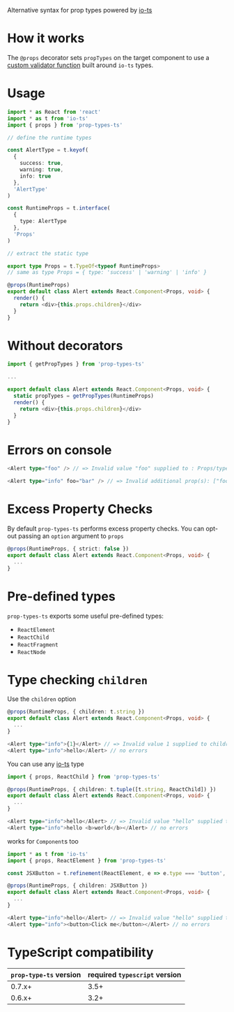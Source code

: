 Alternative syntax for prop types powered by [io-ts](https://github.com/gcanti/io-ts)

# How it works

The `@props` decorator sets `propTypes` on the target component to use a
[custom validator function](https://facebook.github.io/react/docs/reusable-components.html#prop-validation) built around
`io-ts` types.

# Usage

```ts
import * as React from 'react'
import * as t from 'io-ts'
import { props } from 'prop-types-ts'

// define the runtime types

const AlertType = t.keyof(
  {
    success: true,
    warning: true,
    info: true
  },
  'AlertType'
)

const RuntimeProps = t.interface(
  {
    type: AlertType
  },
  'Props'
)

// extract the static type

export type Props = t.TypeOf<typeof RuntimeProps>
// same as type Props = { type: 'success' | 'warning' | 'info' }

@props(RuntimeProps)
export default class Alert extends React.Component<Props, void> {
  render() {
    return <div>{this.props.children}</div>
  }
}
```

# Without decorators

```ts
import { getPropTypes } from 'prop-types-ts'

...

export default class Alert extends React.Component<Props, void> {
  static propTypes = getPropTypes(RuntimeProps)
  render() {
    return <div>{this.props.children}</div>
  }
}
```

# Errors on console

```ts
<Alert type="foo" /> // => Invalid value "foo" supplied to : Props/type: AlertType
```

```ts
<Alert type="info" foo="bar" /> // => Invalid additional prop(s): ["foo"]
```

# Excess Property Checks

By default `prop-types-ts` performs excess property checks. You can opt-out passing an `option` argument to `props`

```ts
@props(RuntimeProps, { strict: false })
export default class Alert extends React.Component<Props, void> {
  ...
}
```

# Pre-defined types

`prop-types-ts` exports some useful pre-defined types:

- `ReactElement`
- `ReactChild`
- `ReactFragment`
- `ReactNode`

# Type checking `children`

Use the `children` option

```ts
@props(RuntimeProps, { children: t.string })
export default class Alert extends React.Component<Props, void> {
  ...
}

<Alert type="info">{1}</Alert> // => Invalid value 1 supplied to children: string
<Alert type="info">hello</Alert> // no errors
```

You can use any [io-ts](https://github.com/gcanti/io-ts) type

```ts
import { props, ReactChild } from 'prop-types-ts'

@props(RuntimeProps, { children: t.tuple([t.string, ReactChild]) })
export default class Alert extends React.Component<Props, void> {
  ...
}

<Alert type="info">hello</Alert> // => Invalid value "hello" supplied to children: [string, ReactChild]
<Alert type="info">hello <b>world</b></Alert> // no errors
```

works for `Component`s too

```ts
import * as t from 'io-ts'
import { props, ReactElement } from 'prop-types-ts'

const JSXButton = t.refinement(ReactElement, e => e.type === 'button', 'JSXButton')

@props(RuntimeProps, { children: JSXButton })
export default class Alert extends React.Component<Props, void> {
  ...
}

<Alert type="info">hello</Alert> // => Invalid value "hello" supplied to children: JSXButton
<Alert type="info"><button>Click me</button></Alert> // no errors
```

# TypeScript compatibility

| `prop-type-ts` version | required `typescript` version |
| ---------------------- | ----------------------------- |
| 0.7.x+                 | 3.5+                          |
| 0.6.x+                 | 3.2+                          |
